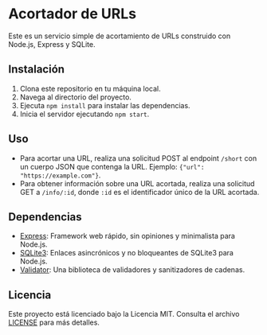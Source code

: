 # Acortador de URLs

Este es un servicio simple de acortamiento de URLs construido con Node.js, Express y SQLite.

## Instalación

1. Clona este repositorio en tu máquina local.
2. Navega al directorio del proyecto.
3. Ejecuta `npm install` para instalar las dependencias.
4. Inicia el servidor ejecutando `npm start`.

## Uso

- Para acortar una URL, realiza una solicitud POST al endpoint `/short` con un cuerpo JSON que contenga la URL. Ejemplo: `{"url": "https://example.com"}`.
- Para obtener información sobre una URL acortada, realiza una solicitud GET a `/info/:id`, donde `:id` es el identificador único de la URL acortada.

## Dependencias

- [Express](https://www.npmjs.com/package/express): Framework web rápido, sin opiniones y minimalista para Node.js.
- [SQLite3](https://www.npmjs.com/package/sqlite3): Enlaces asincrónicos y no bloqueantes de SQLite3 para Node.js.
- [Validator](https://www.npmjs.com/package/validator): Una biblioteca de validadores y sanitizadores de cadenas.

## Licencia

Este proyecto está licenciado bajo la Licencia MIT. Consulta el archivo [LICENSE](LICENSE) para más detalles.

